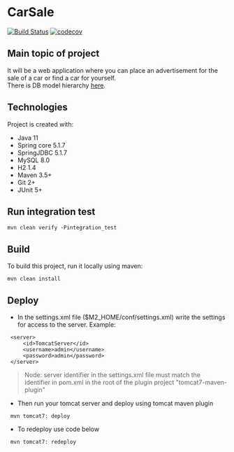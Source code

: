 # CarSale
[![Build Status](https://travis-ci.com/java-fat-unicorn-team/CarSale.svg?branch=dev)](https://travis-ci.com/java-fat-unicorn-team/CarSale)
[![codecov](https://codecov.io/gh/java-fat-unicorn-team/CarSale/branch/master/graph/badge.svg)](https://codecov.io/gh/java-fat-unicorn-team/CarSale)
## Main topic of project
It will be a web application where you can place an advertisement for the sale of a car or find a car for yourself.\
There is DB model hierarchy [here](https://github.com/java-fat-unicorn-team/CarSale/blob/dev/docs/diagram.png).

## Technologies
Project is created with:
* Java 11
* Spring core 5.1.7
* SpringJDBC 5.1.7
* MySQL 8.0
* H2 1.4
* Maven 3.5+
* Git 2+
* JUnit 5+
	
## Run integration test
```
mvn clean verify -Pintegration_test
```
## Build
To build this project, run it locally using maven:
```
mvn clean install
```
## Deploy
* In the settings.xml file ($M2_HOME/conf/settings.xml) write the settings for access to the server. Example:
```
 <server>
     <id>TomcatServer</id>
     <username>admin</username>
     <password>admin</password>
 </server>
```
> Node: server identifier in the settings.xml file must match the identifier in pom.xml in the root of the plugin project "tomcat7-maven-plugin"

* Then run your tomcat server and deploy using tomcat maven plugin
```
 mvn tomcat7: deploy 
```
* To redeploy use code below
```
 mvn tomcat7: redeploy 
```